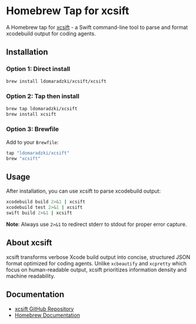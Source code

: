 # Homebrew Tap for xcsift

A Homebrew tap for [xcsift](https://github.com/ldomaradzki/xcsift) - a Swift command-line tool to parse and format xcodebuild output for coding agents.

## Installation

### Option 1: Direct install
```bash
brew install ldomaradzki/xcsift/xcsift
```

### Option 2: Tap then install
```bash
brew tap ldomaradzki/xcsift
brew install xcsift
```

### Option 3: Brewfile
Add to your `Brewfile`:
```ruby
tap "ldomaradzki/xcsift"
brew "xcsift"
```

## Usage

After installation, you can use xcsift to parse xcodebuild output:

```bash
xcodebuild build 2>&1 | xcsift
xcodebuild test 2>&1 | xcsift
swift build 2>&1 | xcsift
```

**Note**: Always use `2>&1` to redirect stderr to stdout for proper error capture.

## About xcsift

xcsift transforms verbose Xcode build output into concise, structured JSON format optimized for coding agents. Unlike `xcbeautify` and `xcpretty` which focus on human-readable output, xcsift prioritizes information density and machine readability.

## Documentation

- [xcsift GitHub Repository](https://github.com/ldomaradzki/xcsift)
- [Homebrew Documentation](https://docs.brew.sh)
